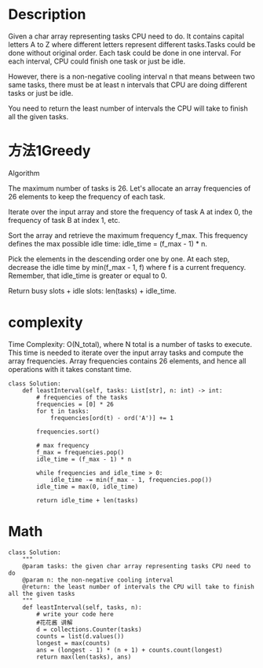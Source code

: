 # Description
Given a char array representing tasks CPU need to do. It contains capital letters A to Z where different letters represent different tasks.Tasks could be done without original order. Each task could be done in one interval. For each interval, CPU could finish one task or just be idle.

However, there is a non-negative cooling interval n that means between two same tasks, there must be at least n intervals that CPU are doing different tasks or just be idle.

You need to return the least number of intervals the CPU will take to finish all the given tasks.


# 方法1Greedy 

Algorithm

The maximum number of tasks is 26. Let's allocate an array frequencies of 26 elements to keep the frequency of each task.

Iterate over the input array and store the frequency of task A at index 0, the frequency of task B at index 1, etc.

Sort the array and retrieve the maximum frequency f_max. This frequency defines the max possible idle time: idle_time = (f_max - 1) * n.

Pick the elements in the descending order one by one. At each step, decrease the idle time by min(f_max - 1, f) where f is a current frequency. Remember, that idle_time is greater or equal to 0.

Return busy slots + idle slots: len(tasks) + idle_time.

# complexity
Time Complexity: O(N_total), where N total is a number of tasks to execute. This time is needed to iterate over the input array tasks and compute the array frequencies. Array frequencies contains 26 elements, and hence all operations with it takes constant time.
```
class Solution:
    def leastInterval(self, tasks: List[str], n: int) -> int:
        # frequencies of the tasks
        frequencies = [0] * 26
        for t in tasks:
            frequencies[ord(t) - ord('A')] += 1
        
        frequencies.sort()

        # max frequency
        f_max = frequencies.pop()
        idle_time = (f_max - 1) * n
        
        while frequencies and idle_time > 0:
            idle_time -= min(f_max - 1, frequencies.pop())
        idle_time = max(0, idle_time)

        return idle_time + len(tasks)
```
# Math
```
class Solution:
    """
    @param tasks: the given char array representing tasks CPU need to do
    @param n: the non-negative cooling interval
    @return: the least number of intervals the CPU will take to finish all the given tasks
    """
    def leastInterval(self, tasks, n):
        # write your code here
        #花花酱 讲解
        d = collections.Counter(tasks)
        counts = list(d.values())
        longest = max(counts)
        ans = (longest - 1) * (n + 1) + counts.count(longest)
        return max(len(tasks), ans)

```
